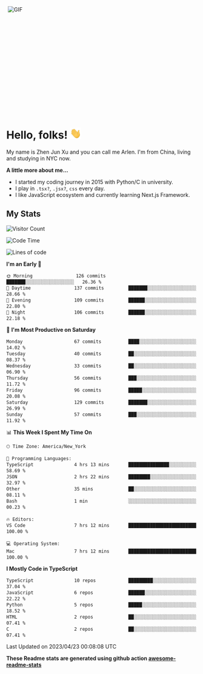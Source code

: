<img align="right" alt="GIF" src="https://media.giphy.com/media/xUA7bdpLxQhsSQdyog/giphy.gif" width="500" height="320" />

# Hello, folks! <img src="https://raw.githubusercontent.com/arlenxuzj/arlenxuzj/master/assets/wave.gif" width="30px">

My name is Zhen Jun Xu and you can call me Arlen. I'm from China, living and studying in NYC now.

**A little more about me...**

 - I started my coding journey in 2015 with Python/C in university.
 - I play in `.tsx?`, `.jsx?`, `css` every day.
 - I like JavaScript ecosystem and currently learning Next.js Framework.

## My Stats

![Visitor Count](https://komarev.com/ghpvc/?username=arlenxuzj&color=blue&label=Profile+Views)

<!--START_SECTION:waka-->
![Code Time](http://img.shields.io/badge/Code%20Time-3%2C141%20hrs%2016%20mins-blue)

![Lines of code](https://img.shields.io/badge/From%20Hello%20World%20I%27ve%20Written-804.7%20thousand%20lines%20of%20code-blue)

**I'm an Early 🐤** 

```text
🌞 Morning                126 commits         ███████░░░░░░░░░░░░░░░░░░   26.36 % 
🌆 Daytime                137 commits         ███████░░░░░░░░░░░░░░░░░░   28.66 % 
🌃 Evening                109 commits         ██████░░░░░░░░░░░░░░░░░░░   22.80 % 
🌙 Night                  106 commits         ██████░░░░░░░░░░░░░░░░░░░   22.18 % 
```
📅 **I'm Most Productive on Saturday** 

```text
Monday                   67 commits          ████░░░░░░░░░░░░░░░░░░░░░   14.02 % 
Tuesday                  40 commits          ██░░░░░░░░░░░░░░░░░░░░░░░   08.37 % 
Wednesday                33 commits          ██░░░░░░░░░░░░░░░░░░░░░░░   06.90 % 
Thursday                 56 commits          ███░░░░░░░░░░░░░░░░░░░░░░   11.72 % 
Friday                   96 commits          █████░░░░░░░░░░░░░░░░░░░░   20.08 % 
Saturday                 129 commits         ███████░░░░░░░░░░░░░░░░░░   26.99 % 
Sunday                   57 commits          ███░░░░░░░░░░░░░░░░░░░░░░   11.92 % 
```


📊 **This Week I Spent My Time On** 

```text
🕑︎ Time Zone: America/New_York

💬 Programming Languages: 
TypeScript               4 hrs 13 mins       ███████████████░░░░░░░░░░   58.69 % 
JSON                     2 hrs 22 mins       ████████░░░░░░░░░░░░░░░░░   32.97 % 
Other                    35 mins             ██░░░░░░░░░░░░░░░░░░░░░░░   08.11 % 
Bash                     1 min               ░░░░░░░░░░░░░░░░░░░░░░░░░   00.23 % 

🔥 Editors: 
VS Code                  7 hrs 12 mins       █████████████████████████   100.00 % 

💻 Operating System: 
Mac                      7 hrs 12 mins       █████████████████████████   100.00 % 
```

**I Mostly Code in TypeScript** 

```text
TypeScript               10 repos            █████████░░░░░░░░░░░░░░░░   37.04 % 
JavaScript               6 repos             ██████░░░░░░░░░░░░░░░░░░░   22.22 % 
Python                   5 repos             █████░░░░░░░░░░░░░░░░░░░░   18.52 % 
HTML                     2 repos             ██░░░░░░░░░░░░░░░░░░░░░░░   07.41 % 
C                        2 repos             ██░░░░░░░░░░░░░░░░░░░░░░░   07.41 % 
```




 Last Updated on 2023/04/23 00:08:08 UTC
<!--END_SECTION:waka-->

**These Readme stats are generated using github action [awesome-readme-stats](https://github.com/anmol098/waka-readme-stats)**

